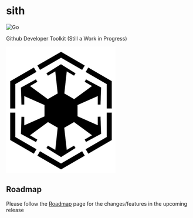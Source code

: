 # sith
![Go](https://github.com/alwindoss/sith/workflows/Go/badge.svg)

Github Developer Toolkit (Still a Work in Progress)

![Sith Logo](doc/images/sith.png)

## Roadmap
Please follow the [Roadmap](https://github.com/alwindoss/sith/wiki/Roadmap) page for the changes/features in the upcoming release
